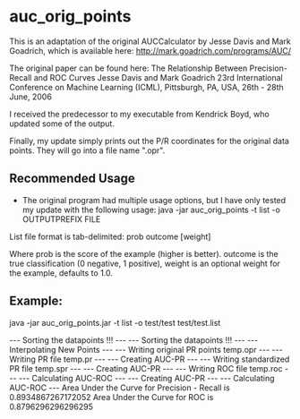# auc_orig_points

This is an adaptation of the original AUCCalculator by Jesse Davis and Mark Goadrich, which is available here: http://mark.goadrich.com/programs/AUC/

The original paper can be found here: 
The Relationship Between Precision-Recall and ROC Curves
Jesse Davis and Mark Goadrich
23rd International Conference on Machine Learning (ICML), Pittsburgh, PA, USA, 26th - 28th June, 2006

I received the predecessor to my executable from Kendrick Boyd, who updated some of the output.

Finally, my update simply prints out the P/R coordinates for the original data points. They will go into a file name ".opr".

## Recommended Usage
* The original program had multiple usage options, but I have only tested my update with the following usage:
java -jar auc_orig_points -t list -o OUTPUTPREFIX FILE

List file format is tab-delimited:
prob outcome [weight]
 
Where prob is the score of the example (higher is better).
outcome is the true classification (0 negative, 1 positive),
weight is an optional weight for the example, defaults to 1.0.

## Example:
java -jar auc_orig_points.jar -t list -o test/test test/test.list 
 
--- Sorting the datapoints !!! ---
--- Sorting the datapoints !!! ---
--- Interpolating New Points ---
--- Writing original PR points temp.opr ---
--- Writing PR file temp.pr ---
--- Creating AUC-PR ---
--- Writing standardized PR file temp.spr ---
--- Creating AUC-PR ---
--- Writing ROC file temp.roc ---
--- Calculating AUC-ROC ---
--- Creating AUC-PR ---
--- Calculating AUC-ROC ---
Area Under the Curve for Precision - Recall is 0.8934867267172052
Area Under the Curve for ROC is 0.8796296296296295

